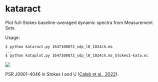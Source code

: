 # kataract
Plot full-Stokes baseline-averaged dynamic spectra from Measurement Sets.

Usage:

```
$ python kataract.py 1647100873_sdp_l0_1024ch.ms
...
$ python kataplot.py 1647100873_sdp_l0_1024ch.ms_StokesI-kata.nc
```

![](https://i.imgur.com/QcjNnmM.jpg)

PSR J0901-4046 in Stokes I and U ([Caleb et al., 2022](https://ui.adsabs.harvard.edu/abs/2022NatAs...6..828C/abstract)).